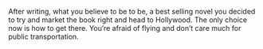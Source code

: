 After writing, what you believe to be to be, a best selling novel you decided to try and market the book right and head to Hollywood. The only choice now is how to get there. You’re afraid of flying and don’t care much for public transportation. 